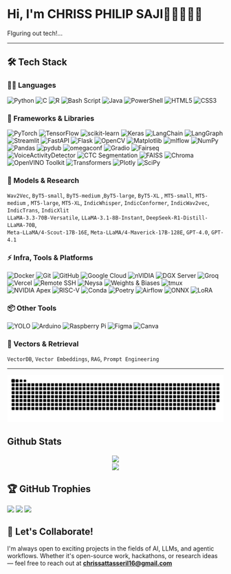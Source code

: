 
# Hi, I'm  CHRISS PHILIP SAJI👋🏾🧑🏽‍💻
FIguring out tech!...

---

## 🛠️ Tech Stack

### 🧑‍💻 Languages
![Python](https://img.shields.io/badge/python-3670A0?style=flat&logo=python&logoColor=ffdd54)
![C](https://img.shields.io/badge/C-00599C?style=flat&logo=c&logoColor=white)
![R](https://img.shields.io/badge/r-%23276DC3.svg?style=flat&logo=r&logoColor=white)
![Bash Script](https://img.shields.io/badge/bash_script-%23121011.svg?style=flat&logo=gnu-bash&logoColor=white)
![Java](https://img.shields.io/badge/java-%23ED8B00.svg?style=flat&logo=openjdk&logoColor=white)
![PowerShell](https://img.shields.io/badge/PowerShell-%235391FE.svg?style=flat&logo=powershell&logoColor=white)
![HTML5](https://img.shields.io/badge/html5-%23E34F26.svg?style=flat&logo=html5&logoColor=white)
![CSS3](https://img.shields.io/badge/css3-%231572B6.svg?style=flat&logo=css3&logoColor=white)

### 🚀 Frameworks & Libraries
![PyTorch](https://img.shields.io/badge/PyTorch-%23EE4C2C.svg?style=flat&logo=PyTorch&logoColor=white)
![TensorFlow](https://img.shields.io/badge/TensorFlow-%23FF6F00.svg?style=flat&logo=TensorFlow&logoColor=white)
![scikit-learn](https://img.shields.io/badge/scikit--learn-%23F7931E.svg?style=flat&logo=scikit-learn&logoColor=white)
![Keras](https://img.shields.io/badge/Keras-%23D00000.svg?style=flat&logo=Keras&logoColor=white)
![LangChain](https://img.shields.io/badge/LangChain-000000?style=flat)
![LangGraph](https://img.shields.io/badge/LangGraph-4B0082?style=flat)
![Streamlit](https://img.shields.io/badge/Streamlit-FF4B4B?style=flat&logo=streamlit&logoColor=white)
![FastAPI](https://img.shields.io/badge/FastAPI-005571?style=flat&logo=fastapi&logoColor=white)
![Flask](https://img.shields.io/badge/flask-%23000.svg?style=flat&logo=flask&logoColor=white)
![OpenCV](https://img.shields.io/badge/opencv-%23white.svg?style=flat&logo=opencv&logoColor=white)
![Matplotlib](https://img.shields.io/badge/Matplotlib-%23ffffff.svg?style=flat&logo=Matplotlib&logoColor=black)
![mlflow](https://img.shields.io/badge/mlflow-%23d9ead3.svg?style=flat&logo=numpy&logoColor=blue)
![NumPy](https://img.shields.io/badge/numpy-%23013243.svg?style=flat&logo=numpy&logoColor=white)
![Pandas](https://img.shields.io/badge/pandas-%23150458.svg?style=flat&logo=pandas&logoColor=white)
![pydub](https://img.shields.io/badge/PyDub-00599C?style=flat)
![omegaconf](https://img.shields.io/badge/OmegaConf-6A1B9A?style=flat)
![Gradio](https://img.shields.io/badge/Gradio-1DA1F2?style=flat&logo=gradio&logoColor=white)
![Fairseq](https://img.shields.io/badge/Fairseq-0052CC?style=flat&logo=facebook&logoColor=white)
![VoiceActivityDetector](https://img.shields.io/badge/VoiceActivityDetector-FF6F61?style=flat)
![CTC Segmentation](https://img.shields.io/badge/CTC_Segmentation-007ACC?style=flat)
![FAISS](https://img.shields.io/badge/FAISS-0F9D58?style=flat&logo=google&logoColor=white)
![Chroma](https://img.shields.io/badge/Chroma-6F42C1?style=flat)
![OpenVINO Toolkit](https://img.shields.io/badge/OpenVINO-004DFF?style=flat&logo=intel&logoColor=white)
![Transformers](https://img.shields.io/badge/Transformers-%23FFD21F.svg?style=flat&logo=huggingface&logoColor=black)
![Plotly](https://img.shields.io/badge/Plotly-%233F4F75.svg?style=flat&logo=plotly&logoColor=white)
![SciPy](https://img.shields.io/badge/SciPy-%230C55A5.svg?style=flat&logo=scipy&logoColor=%white)

### 🧠 Models & Research
`Wav2Vec`, `ByT5-small`, `ByT5-medium` ,`ByT5-large`,  `ByT5-XL` , `MT5-small`, `MT5-medium` , `MT5-large`, `MT5-XL`, `IndicWhisper`, `IndicConformer`, `IndicWav2vec`, `IndicTrans`, `IndicXlit`  
`LLaMA-3.3-70B-Versatile`, `LLaMA-3.1-8B-Instant`, `DeepSeek-R1-Distill-LLaMA-70B`,  
`Meta-LLaMA/4-Scout-17B-16E`, `Meta-LLaMA/4-Maverick-17B-128E`, `GPT-4.0`, `GPT-4.1`

### ⚡ Infra, Tools & Platforms
![Docker](https://img.shields.io/badge/Docker-2496ED?style=flat&logo=docker&logoColor=white)
![Git](https://img.shields.io/badge/git-%23F05033.svg?style=flat&logo=git&logoColor=white)
![GitHub](https://img.shields.io/badge/github-%23121011.svg?style=flat&logo=github&logoColor=white)
![Google Cloud](https://img.shields.io/badge/GoogleCloud-%234285F4.svg?style=flat&logo=google-cloud&logoColor=white)
![nVIDIA](https://img.shields.io/badge/nVIDIA-%2376B900.svg?style=flat&logo=nVIDIA&logoColor=white)
![DGX Server](https://img.shields.io/badge/NVIDIA_DGX-H100/A100/H200-76B900?style=flat)
![Groq](https://img.shields.io/badge/Groq-000000?style=flat)
![Vercel](https://img.shields.io/badge/vercel-%23000000.svg?style=flat&logo=vercel&logoColor=white)
![Remote SSH](https://img.shields.io/badge/Remote%20SSH-4B8BBE?style=flat)
![Neysa](https://img.shields.io/badge/Neysa-007ACC?style=flat)
![Weights & Biases](https://img.shields.io/badge/Weights_&_Biases-FFBE00?style=flat&logo=wandb&logoColor=black)
![tmux](https://img.shields.io/badge/tmux-1BB91F?style=flat)
![NVIDIA Apex](https://img.shields.io/badge/NVIDIA_Apex-76B900?style=flat&logo=nvidia)
![RISC-V](https://img.shields.io/badge/RISC--V-FB503B?style=flat&logo=riscv&logoColor=white)
![Conda](https://img.shields.io/badge/conda-%2300A572.svg?style=flat&logo=anaconda&logoColor=white)
![Poetry](https://img.shields.io/badge/poetry-60A5FA?style=flat)
![Airflow](https://img.shields.io/badge/Apache_Airflow-017CEE?style=flat&logo=apacheairflow)
![ONNX](https://img.shields.io/badge/ONNX-005BBB?style=flat) ![LoRA](https://img.shields.io/badge/LoRA-6A1B9A?style=flat)




### 📦 Other Tools
![YOLO](https://img.shields.io/badge/YOLO-000000?style=flat)
![Arduino](https://img.shields.io/badge/-Arduino-00979D?style=flat&logo=Arduino&logoColor=white)
![Raspberry Pi](https://img.shields.io/badge/Raspberry%20Pi-A22846.svg?style=flat&logo=raspberry%20pi&logoColor=white)
![Figma](https://img.shields.io/badge/figma-%23F24E1E.svg?style=flat&logo=figma&logoColor=white)
![Canva](https://img.shields.io/badge/Canva-%2300C4CC.svg?style=flat&logo=Canva&logoColor=white)

### 🧠 Vectors & Retrieval
`VectorDB`, `Vector Embeddings`, `RAG`, `Prompt Engineering`

---

<div align="center">
  <picture>
    <source media="(prefers-color-scheme: dark)" srcset="https://raw.githubusercontent.com/platane/platane/output/github-contribution-grid-snake-dark.svg">
    <source media="(prefers-color-scheme: light)" srcset="https://raw.githubusercontent.com/platane/platane/output/github-contribution-grid-snake.svg">
    <img alt="github contribution grid snake animation" src="https://raw.githubusercontent.com/platane/platane/output/github-contribution-grid-snake.svg">
  </picture>
</div>

## Github Stats 
<div align="center"><img src="https://github-readme-stats.vercel.app/api?username=Yampss&theme=tokyonight&hide_border=false&include_all_commits=true&count_private=true" align="center" /></div> 
<div align="center"><img src="https://github-readme-streak-stats.herokuapp.com/?user=Yampss&theme=tokyonight&hide_border=false" align="center" /></div>

## 🏆 GitHub Trophies
![](https://github-profile-trophy.vercel.app/?username=Yampss&theme=radical&no-frame=true&no-bg=true&margin-w=4)
![](https://komarev.com/ghpvc/?username=Yampss&color=grey)
![](https://visitcount.itsvg.in/api?id=Yampss&icon=2&color=0)





## 🧩 Let's Collaborate!

I'm always open to exciting projects in the fields of AI, LLMs, and agentic workflows. Whether it's open-source work, hackathons, or research ideas — feel free to reach out at  **chrissattasseril16@gmail.com**


